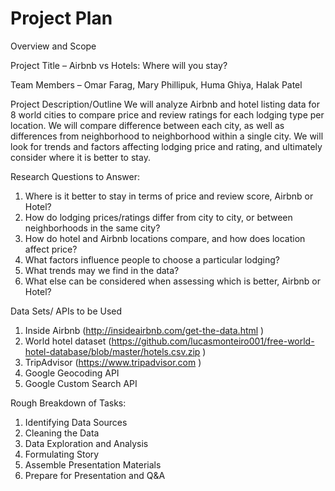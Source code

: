 # Project Plan

Overview and Scope


Project Title – Airbnb vs Hotels: Where will you stay?  

Team Members – Omar Farag, Mary Phillipuk, Huma Ghiya, Halak Patel

Project Description/Outline
We will analyze Airbnb and hotel listing data for 8 world cities to compare price and review ratings for each lodging type per location. We will compare difference between each city, as well as differences from neighborhood to neighborhood within a single city. We will look for trends and factors affecting lodging price and rating, and ultimately consider where it is better to stay.

Research Questions to Answer:
1)	Where is it better to stay in terms of price and review score, Airbnb or Hotel?
2)	How do lodging prices/ratings differ from city to city, or between neighborhoods in the same city?
3)	How do hotel and Airbnb locations compare, and how does location affect price?
4)	What factors influence people to choose a particular lodging?
5)	What trends may we find in the data?
6)  What else can be considered when assessing which is better, Airbnb or Hotel?

Data Sets/ APIs to be Used
1)	Inside Airbnb (http://insideairbnb.com/get-the-data.html )
2)	World hotel dataset (https://github.com/lucasmonteiro001/free-world-hotel-database/blob/master/hotels.csv.zip )
3)	TripAdvisor (https://www.tripadvisor.com ) 
4)  Google Geocoding API
5)  Google Custom Search API


Rough Breakdown of Tasks:
1)	Identifying Data Sources
2)	Cleaning the Data
3)	Data Exploration and Analysis
4)	Formulating Story
5)	Assemble Presentation Materials
6)	Prepare for Presentation and Q&A

